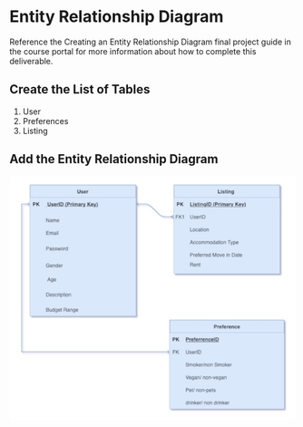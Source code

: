# Entity Relationship Diagram

Reference the Creating an Entity Relationship Diagram final project guide in the course portal for more information about how to complete this deliverable.

## Create the List of Tables

1. User
2. Preferences
3. Listing


## Add the Entity Relationship Diagram

<img src="./images/entityRelationDiagram.jpg">